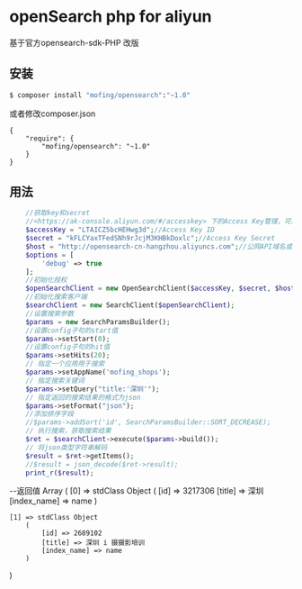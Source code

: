 # openSearch php for aliyun 
基于官方opensearch-sdk-PHP 改版

## 安装
``` bash
$ composer install "mofing/opensearch":"~1.0"
```
或者修改composer.json
```
{
    "require": {
        "mofing/opensearch": "~1.0"
    }
}
```

## 用法
```php
	//获取key和secret  
	//<https://ak-console.aliyun.com/#/accesskey> 下的Access Key管理，可以适用阿里云的很多sdk，所以建议写成静态变量
	$accessKey = "LTAICZ5bcHEHwg3d";//Access Key ID
	$secret = "kFLCYaxTFedSNh9rJcjM3KHBkDoxlc";//Access Key Secret
	$host = "http://opensearch-cn-hangzhou.aliyuncs.com";//公网API域名或者内网API域名
	$options = [
	    'debug' => true
	];
	//初始化授权
	$openSearchClient = new OpenSearchClient($accessKey, $secret, $host, $options);
	//初始化搜索客户端
	$searchClient = new SearchClient($openSearchClient);
	//设置搜索参数
    $params = new SearchParamsBuilder();
    //设置config子句的start值
    $params->setStart(0);
    //设置config子句的hit值
    $params->setHits(20);
    // 指定一个应用用于搜索
    $params->setAppName('mofing_shops');
    // 指定搜索关键词
    $params->setQuery("title:'深圳'");
    // 指定返回的搜索结果的格式为json
    $params->setFormat("json");
    //添加排序字段
    //$params->addSort('id', SearchParamsBuilder::SORT_DECREASE);
    // 执行搜索，获取搜索结果
    $ret = $searchClient->execute($params->build());
    // 将json类型字符串解码
    $result = $ret->getItems();
    //$result = json_decode($ret->result);
    print_r($result);

```
--返回值
Array
(
    [0] => stdClass Object
        (
            [id] => 3217306
            [title] => 深圳
            [index_name] => name
        )

    [1] => stdClass Object
        (
            [id] => 2689102
            [title] => 深圳 i 摄摄影培训
            [index_name] => name
        )
)